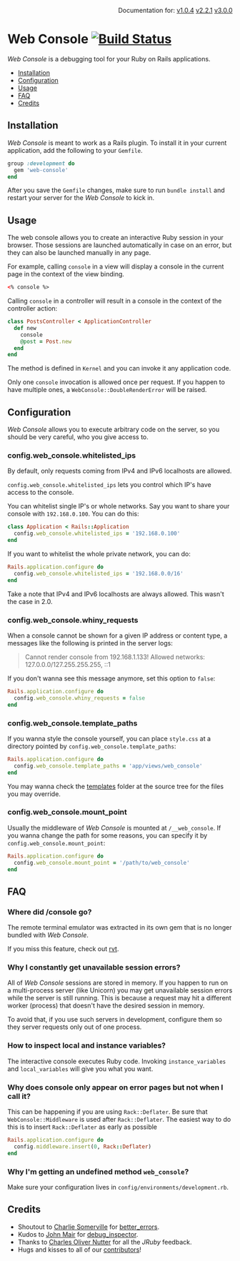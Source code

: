<p align=right>
  Documentation for:
  <a href=https://github.com/rails/web-console/tree/v1.0.4>v1.0.4</a>
  <a href=https://github.com/rails/web-console/tree/v2.2.1>v2.2.1</a>
  <a href=https://github.com/rails/web-console/tree/v3.0.0>v3.0.0</a>
</p>

# Web Console [![Build Status](https://travis-ci.org/rails/web-console.svg?branch=master)](https://travis-ci.org/rails/web-console)

_Web Console_ is a debugging tool for your Ruby on Rails applications.

- [Installation](#installation)
- [Configuration](#configuration)
- [Usage](#usage)
- [FAQ](#faq)
- [Credits](#credits)

## Installation

_Web Console_ is meant to work as a Rails plugin. To install it in your current
application, add the following to your `Gemfile`.

```ruby
group :development do
  gem 'web-console'
end
```

After you save the `Gemfile` changes, make sure to run `bundle install` and
restart your server for the _Web Console_ to kick in.

## Usage

The web console allows you to create an interactive Ruby session in your
browser. Those sessions are launched automatically in case on an error, but
they can also be launched manually in any page.

For example, calling `console` in a view will display a console in the current
page in the context of the view binding.

```html
<% console %>
```

Calling `console` in a controller will result in a console in the context of
the controller action:

```ruby
class PostsController < ApplicationController
  def new
    console
    @post = Post.new
  end
end
```

The method is defined in `Kernel` and you can invoke it any application code.

Only one `console` invocation is allowed once per request. If you happen to
have multiple ones, a `WebConsole::DoubleRenderError` will be raised.

## Configuration

_Web Console_ allows you to execute arbitrary code on the server, so you
should be very careful, who you give access to.

### config.web_console.whitelisted_ips

By default, only requests coming from IPv4 and IPv6 localhosts are allowed.

`config.web_console.whitelisted_ips` lets you control which IP's have access to
the console.

You can whitelist single IP's or whole networks. Say you want to share your
console with `192.168.0.100`. You can do this:

```ruby
class Application < Rails::Application
  config.web_console.whitelisted_ips = '192.168.0.100'
end
```

If you want to whitelist the whole private network, you can do:

```ruby
Rails.application.configure do
  config.web_console.whitelisted_ips = '192.168.0.0/16'
end
```

Take a note that IPv4 and IPv6 localhosts are always allowed. This wasn't the
case in 2.0.

### config.web_console.whiny_requests

When a console cannot be shown for a given IP address or content type, a
messages like the following is printed in the server logs:

> Cannot render console from 192.168.1.133! Allowed networks:
> 127.0.0.0/127.255.255.255, ::1

If you don't wanna see this message anymore, set this option to `false`:

```ruby
Rails.application.configure do
  config.web_console.whiny_requests = false
end
```

### config.web_console.template_paths

If you wanna style the console yourself, you can place `style.css` at a
directory pointed by `config.web_console.template_paths`:

```ruby
Rails.application.configure do
  config.web_console.template_paths = 'app/views/web_console'
end
```

You may wanna check the [templates] folder at the source tree for the files you
may override.

### config.web_console.mount_point

Usually the middleware of _Web Console_ is mounted at `/__web_console`.
If you wanna change the path for some reasons, you can specify it
by `config.web_console.mount_point`:

```ruby
Rails.application.configure do
  config.web_console.mount_point = '/path/to/web_console'
end
```

## FAQ

### Where did /console go?

The remote terminal emulator was extracted in its own gem that is no longer
bundled with _Web Console_.

If you miss this feature, check out [rvt].

### Why I constantly get unavailable session errors?

All of _Web Console_ sessions are stored in memory. If you happen to run on a
multi-process server (like Unicorn) you may get unavailable session errors
while the server is still running. This is because a request may hit a
different worker (process) that doesn't have the desired session in memory.

To avoid that, if you use such servers in development, configure them so they
server requests only out of one process.

### How to inspect local and instance variables?

The interactive console executes Ruby code. Invoking `instance_variables` and
`local_variables` will give you what you want.

### Why does console only appear on error pages but not when I call it?

This can be happening if you are using `Rack::Deflater`. Be sure that
`WebConsole::Middleware` is used after `Rack::Deflater`. The easiest way to do
this is to insert `Rack::Deflater` as early as possible

```ruby
Rails.application.configure do
  config.middleware.insert(0, Rack::Deflater)
end
```

### Why I'm getting an undefined method `web_console`?

Make sure your configuration lives in `config/environments/development.rb`.

## Credits

* Shoutout to [Charlie Somerville] for [better_errors].
* Kudos to [John Mair] for [debug_inspector].
* Thanks to [Charles Oliver Nutter] for all the _JRuby_ feedback.
* Hugs and kisses to all of our [contributors]!

[better_errors]: https://github.com/charliesome/better_errors
[debug_inspector]: https://github.com/banister/debug_inspector
[Charlie Somerville]: https://github.com/charliesome
[John Mair]: https://github.com/banister
[Charles Oliver Nutter]: https://github.com/headius
[templates]: https://github.com/rails/web-console/tree/master/lib/web_console/templates
[rvt]: https://github.com/gsamokovarov/rvt
[contributors]: https://github.com/rails/web-console/graphs/contributors

